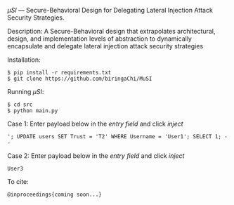 $\mu$*SI* &mdash; Secure-Behavioral Design for Delegating Lateral Injection Attack Security Strategies.

Description: A Secure-Behavioral design that extrapolates architectural, design, and implementation levels of abstraction to dynamically encapsulate and delegate lateral injection attack security strategies

Installation:
```
$ pip install -r requirements.txt
$ git clone https://github.com/biringaChi/MuSI
```

Running $\mu$*SI*:
```
$ cd src
$ python main.py
```

Case 1: Enter payload below in the *entry field* and click *inject*
```
'; UPDATE users SET Trust = 'T2' WHERE Username = 'User1'; SELECT 1; --
``` 

Case 2: Enter payload below in the *entry field* and click *inject*
```
User3
``` 

To cite:

```
@inproceedings{coming soon...}
```